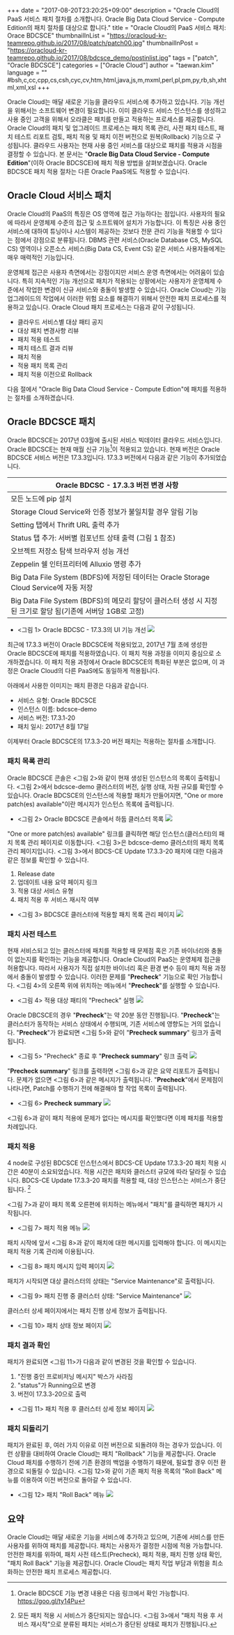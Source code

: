 +++
date = "2017-08-20T23:20:25+09:00"
description = "Oracle Cloud의 PaaS 서비스 패치 절차를 소개합니다. Oracle Big Data Cloud Service - Compute Edition의 패치 절차를 대상으로 합니다."
title = "Oracle Cloud의 PaaS 서비스 패치: Orace BDCSCE"
thumbnailInList = "https://oracloud-kr-teamrepo.github.io/2017/08/patch/patch00.jpg"
thumbnailInPost = "https://oracloud-kr-teamrepo.github.io/2017/08/bdcsce_demo/postinlist.jpg"
tags = ["patch", "Oracle BDCSCE"]
categories = ["Oracle Cloud"]
author = "taewan.kim"
language = ""  #bsh,c,cc,cpp,cs,csh,cyc,cv,htm,html,java,js,m,mxml,perl,pl,pm,py,rb,sh,xhtml,xml,xsl
+++

Oracle Cloud는 매달 새로운 기능을 클라우드 서비스에 추가하고 있습니다.
기능 개선을 위해서는 소프트웨어 변경이 필요합니다.
이미 클라우드 서비스 인스턴스를 생성하고 사용 중인 고객을 위해서 오라클은 패치를 만들고 적용하는 프로세스를 제공합니다.
Oracle Cloud의 패치 및 업그레이드 프로세스는 패치 목록 관리, 사전 패치 테스트, 패치 테스트 리포트 검토, 패치 적용 및 패치 이전 버전으로 원복(Rollback) 기능으로 구성됩니다. 클라우드 사용자는 현재 사용 중인 서비스를 대상으로 패치를 적용과 시점을 결정할 수 있습니다. 본 문서는 "__Oracle Big Data Cloud Service - Compute Edition__"(이하 Oracle BDCSCE)에 패치 적용 방법을 살펴보겠습니다. Oracle BDCSCE 패치 적용 절차는 다른 Oracle PaaS에도 적용할 수 있습니다.

## Oracle Cloud 서비스 패치

Oracle Cloud의 PaaS의 특징은 OS 영역에 접근 가능하다는 점입니다. 사용자의 필요에 따라서 운영체제 수준의 접근 및 소프트웨어 설치가 가능합니다. 이 특징은 사용 중인 서비스에 대하여 튜닝이나 시스템이 제공하는 것보다 전문 관리 기능을 적용할 수 있다는 점에서 강점으로 분류됩니다. DBMS 관련 서비스(Oracle Database CS, MySQL CS) 영역이나 오픈소스 서비스(Big Data CS, Event CS) 같은 서비스 사용자들에게는 매우 매력적인 기능입니다.

운영체제 접근은 사용자 측면에서는 강점이지만 서비스 운영 측면에서는 어려움이 있습니다. 특히 지속적인 기능 개선으로 패치가 적용되는 상황에서는 사용자가 운영체제 수준에서 작업한 변경이 신규 서비스와 충돌이 발생할 수 있습니다. Oracle Cloud는 기능 업그레이드의 작업에서 이러한 위험 요소를 해결하기 위해서 안전한 패치 프로세스를 적용하고 있습니다. Oracle Cloud 패치 프로세스는 다음과 같이 구성됩니다.

- 클라우드 서비스별 대상 패티 공지
- 대상 패치 변경사항 리뷰
- 패치 적용 테스트
- 패치 테스트 결과 리뷰
- 패치 적용
- 적용 패치 목록 관리
- 패치 적용 이전으로 Rollback

다음 절에서 "Oracle Big Data Cloud Service - Compute Edtion"에 패치를 적용하는 절차를 소개하겠습니다.

## Oracle BDCSCE 패치

Oracle BDCSCE는 2017년 03월에 출시된 서비스 빅데이터 클라우드 서비스입니다. Oracle BDCSCE는 현재 매월 신규 기능[^1]이 적용되고 있습니다. 현재 버전은 Oracle BDCSCE 서비스 버전은 17.3.3입니다. 17.3.3 버전에서 다음과 같은 기능이 추가되었습니다.

[^1]: Oracle BDCSCE 기능 변경 내용은 다음 링크에서 확인 가능합니다. https://goo.gl/ty14Pu

| Oracle BDCSC - 17.3.3 버전 변경 사항|
|---|
|모든 노드에 pip 설치|
|Storage Cloud Service와 인증 정보가 불일치할 경우 알림 기능|
|Setting 탭에서 Thrift URL 출력 추가|
|Status 탭 추가: 서버별 컴포넌트 상태 출력 (그림 1 참조)|
|오브젝트 저장소 탐색 브라우저 성능 개선|
|Zeppelin 쉘 인터프리터에 Alluxio 명령 추가|
|Big Data File System (BDFS)에 저장된 데이터는 Oracle Storage Cloud Service에 자동 저장|
|Big Data File System (BDFS)의 메모리 할당이 클러스터 생성 시 지정된 크기로 할당 됨(기존에 서버당 1GB로 고정)|

- <그림 1>  Oracle BDCSC - 17.3.3의 UI 기능 개선
![](https://oracloud-kr-teamrepo.github.io/2017/08/patch/satus.jpg)

최근에 17.3.3 버전이 Oracle BDCSCE에 적용되었고, 2017년 7월 초에 생성한 Oracle BDCSCE에 패치를 적용하였습니다. 이 패치 적용 과정을 이미지 중심으로 소개하겠습니다. 이 패치 적용 과정에서 Oracle BDCSCE의 특화된 부분은 없으며, 이 과정은 Oracle Cloud의 다른 PaaS에도 동일하게 적용됩니다.

아래에서 사용한 이미지는 패치 환경은 다음과 같습니다.

- 서비스 유형: Oracle BDCSCE
- 인스턴스 이름: bdcsce-demo
- 서비스 버전: 17.3.1-20
- 패치 일시: 2017년 8월 17일

이제부터 Oracle BDCSCE의 17.3.3-20 버전 패치는 적용하는 절차를 소개합니다.

### 패치 목록 관리

Oracle BDCSCE 콘솔은 <그림 2>와 같이 현재 생성된 인스턴스의 목록이 출력됩니다.
<그림 2>에서 bdcsce-demo 클러스터의 버전, 실행 상태, 자원 규모를 확인할 수 있습니다.
Oracle BDCSCE의 인스턴스에 적용할 패치가 만들어지면,
"One or more patch(es) available"이란 메시지가 인스턴스 목록에 출력됩니다.

- <그림 2> Oracle BDCSCE 콘솔에서 하둡 클러스터 목록
![](https://oracloud-kr-teamrepo.github.io/2017/08/patch/patch01.jpg)

"One or more patch(es) available" 링크를 클릭하면 해당 인스턴스(클러스터)의 패치 목록 관리 페이지로 이동합니다.
<그림 3>은 bdcsce-demo 클러스터의 패치 목록 관리 페이지입니다.
<그림 3>에서 BDCS-CE Update 17.3.3-20 패치에 대한 다음과 같은 정보를 확인할 수 있습니다.

1. Release date
1. 업데이트 내용 요약 페이지 링크
1. 적용 대상 서비스 유형
1. 패치 적용 후 서비스 재시작 여부

- <그림 3> BDCSCE 클러스터에 적용할 패치 목록 관리 페이지
![](https://oracloud-kr-teamrepo.github.io/2017/08/patch/patch02.jpg)

### 패치 사전 테스트

현재 서비스되고 있는 클러스터에 패치를 적용할 때 문제점 혹은 기존 바이너리와 충돌이 없는지를 확인하는 기능을 제공합니다.
Oracle Cloud의 PaaS는 운영체제 접근을 허용합니다. 따라서 사용자가 직접 설치한 바이너리 혹은 환경 변수 등이 패치 적용 과정에서 충돌이 발생할 수 있습니다. 이러한 문제를 "__Precheck__" 기능으로 확인 가능합니다. <그림 4>의 오른쪽 위에 위치하는 메뉴에서 "__Precheck__"를 실행할 수 있습니다.

- <그림 4> 적용 대상 패티의 "Precheck" 실행
![](https://oracloud-kr-teamrepo.github.io/2017/08/patch/patch03.jpg)

Oracle DBCSCE의 경우 "__Precheck__"는 약 20분 동안 진행됩니다.
"__Precheck__"는 클러스터가 동작하는 서비스 상태에서 수행되며, 기존 서비스에 영향도는 거의 없습니다.
"__Precheck__"가 완료되면 <그림 5>와 같이 "__Precheck summary__" 링크가 출력됩니다.

- <그림 5> "Precheck" 종료 후 "__Precheck summary__" 링크 출력
![](https://oracloud-kr-teamrepo.github.io/2017/08/patch/patch04.jpg)

"__Precheck summary__" 링크를 출력하면 <그림 6>과 같은 요약 리포트가 출력됩니다.
문제가 없으면 <그림 6>과 같은 메시지가 출력됩니다.
"__Precheck__"에서 문제점이 나타나면, Patch를 수행하기 전에 해결해야 할 작업 목록이 출력됩니다.

- <그림 6> __Precheck summary__
![](https://oracloud-kr-teamrepo.github.io/2017/08/patch/patch05.jpg)

<그림 6>과 같이 패치 적용에 문제가 없다는 메시지를 확인했다면 이제 패치를 적용할 차례입니다.

### 패치 적용

4 node로 구성된 BDCSCE 인스턴스에서 BDCS-CE Update 17.3.3-20 패치 적용 시간은 40분이 소요되었습니다.
적용 시간은 패치와 클러스터 규모에 따라 달라질 수 있습니다.
BDCS-CE Update 17.3.3-20 패치를 적용할 때, 대상 인스턴스는 서비스가 중단됩니다. [^2]

[^2]: 모든 패치 적용 시 서비스가 중단되지는 않습니다. <그림 3>에서 "패치 적용 후 서비스 재시작"으로 분류된 패치는 서비스가 중단된 상태로 패치가 진행됩니다.

<그림 7>과 같이 패치 목록 오른편에 위치하는 메뉴에서 "패치"를 클릭하면 패치가 시작됩니다.

- <그림 7> 패치 적용 메뉴
![](https://oracloud-kr-teamrepo.github.io/2017/08/patch/patch06.jpg)

패치 시작에 앞서 <그림 8>과 같이 패치에 대한 메시지를 입력해야 합니다.
이 메시지는 패치 적용 기록 관리에 이용됩니다.

- <그림 8> 패치 메시지 입력 페이지
![](https://oracloud-kr-teamrepo.github.io/2017/08/patch/patch07.jpg)

패치가 시작되면 대상 클러스터의 상태는 "Service Maintenance"로 출력됩니다.

- <그림 9> 패치 진행 중 클러스터 상태: "Service Maintenance"
![](https://oracloud-kr-teamrepo.github.io/2017/08/patch/patch08.jpg)

클러스터 상세 페이지에서는 패치 진행 상세 정보가 출력됩니다.

- <그림 10> 패치 상태 정보 페이지
![](https://oracloud-kr-teamrepo.github.io/2017/08/patch/patch09.jpg)

### 패치 결과 확인

패치가 완료되면 <그림 11>가 다음과 같이 변경된 것을 확인할 수 있습니다.

1. "진행 중인 프로비저닝 메시지" 박스가 사라짐
1. "status"가 Running으로 변경
1. 버전이 17.3.3-20으로 출력

- <그림 11> 패치 적용 후 클러스터 상세 정보 페이지
![](https://oracloud-kr-teamrepo.github.io/2017/08/patch/patch10.jpg)

### 패치 되돌리기

패치가 완료된 후, 여러 가지 이유로 이전 버전으로 되돌려야 하는 경우가 있습니다.
이런 상황을 대비하여 Oracle Cloud는 패치 "Rollback" 기능을 제공합니다.
Oracle Cloud 패치를 수행하기 전에 기존 환경의 백업을 수행하기 때문에, 필요할 경우 이전 환경으로 되돌릴 수 있습니다.
<그림 12>와 같이 기존 패치 적용 목록의 "Roll Back" 메뉴를 이용하여 이전 버전으로 돌아갈 수 있습니다.

- <그림 12> 패치 "Roll Back" 메뉴
![](https://oracloud-kr-teamrepo.github.io/2017/08/patch/patch11.jpg)

## 요약

Oracle Cloud는 매달 새로운 기능을 서비스에 추가하고 있으며, 기존에 서비스를 만든 사용자를 위하여 패치를 제공합니다.
패치는 사용자가 결정한 시점에 적용 가능합니다.
안전한 패치를 위하여, 패치 사전 테스트(Precheck), 패치 적용, 패치 진행 상태 확인, "패치 Roll Back" 기능을 제공합니다.
Oracle Cloud는 패치 작업 부담과 위험을 최소화하는 안전한 패치 프로세스 제공합니다.  
